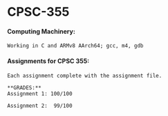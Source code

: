 # CPSC-355
#### Computing Machinery:
    Working in C and ARMv8 AArch64; gcc, m4, gdb


#### Assignments for CPSC 355:
    Each assignment complete with the assignment file.
  
    **GRADES:**
    Assignment 1: 100/100

    Assignment 2:  99/100
